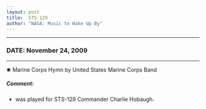 ```yaml
---
layout: post
title:  STS-129
author: "NASA: Music to Wake Up By"
---
```


----
### DATE: November 24, 2009
----
✺ Marine Corps Hymn by United States Marine Corps Band

##### Comment:
* was played for STS-129 Commander Charlie Hobaugh.
